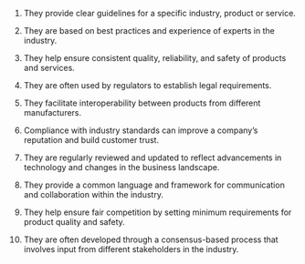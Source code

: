 1. They provide clear guidelines for a specific industry, product or service.

2. They are based on best practices and experience of experts in the industry.

3. They help ensure consistent quality, reliability, and safety of products and services.

4. They are often used by regulators to establish legal requirements.

5. They facilitate interoperability between products from different manufacturers.

6. Compliance with industry standards can improve a company’s reputation and build customer trust.

7. They are regularly reviewed and updated to reflect advancements in technology and changes in the business landscape.

8. They provide a common language and framework for communication and collaboration within the industry.

9. They help ensure fair competition by setting minimum requirements for product quality and safety.

10. They are often developed through a consensus-based process that involves input from different stakeholders in the industry.